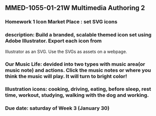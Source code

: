 ## MMED-1055-01-21W Multimedia Authoring 2

### Homework 1 Icon Market Place : set SVG icons

### description: Build a branded, scalable themed icon set using Adobe Illustrator. Export each icon from
Illustrator as an SVG. Use the SVGs as assets on a webpage.

### Our Music Life:  devided into two types with music area(or music note) and actions. Click the music notes or where you think the music will play. It will turn to bright color!

### Illustration icons: cooking, driving, eating, before sleep, rest time, workout, studying, walking with the dog and working.

### Due date: saturday of Week 3 (January 30)
